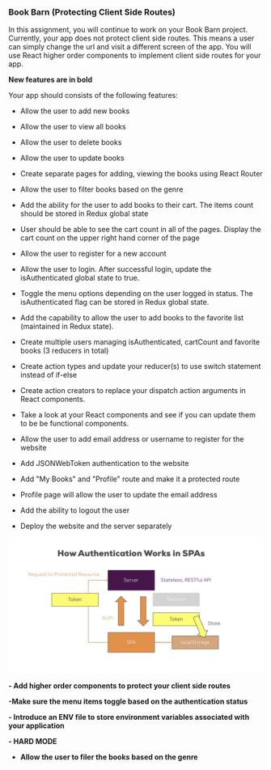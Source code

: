 ### Book Barn (Protecting Client Side Routes) 

 In this assignment, you will continue to work on your Book Barn project. Currently, your app does not protect client side routes. This means a user can simply change the url and visit a different screen of the app. You will use React higher order components to implement client side routes for your app. 

**New features are in bold** 

Your app should consists of the following features: 

- Allow the user to add new books 

- Allow the user to view all books 

- Allow the user to delete books 

- Allow the user to update books 

- Create separate pages for adding, viewing the books using React Router 

- Allow the user to filter books based on the genre

- Add the ability for the user to add books to their cart. The items count should be stored in Redux global state  

- User should be able to see the cart count in all of the pages. Display the cart count on the upper right hand corner of the page 

- Allow the user to register for a new account 

- Allow the user to login. After successful login, update the isAuthenticated global state to true. 

- Toggle the menu options depending on the user logged in status. The isAuthenticated flag can be stored in Redux global state. 

- Add the capability to allow the user to add books to the favorite list (maintained in Redux state). 

- Create multiple users managing isAuthenticated, cartCount and favorite books (3 reducers in total) 

- Create action types and update your reducer(s) to use switch statement instead of if-else 

- Create action creators to replace your dispatch action arguments in React components. 

- Take a look at your React components and see if you can update them to be be functional components. 

- Allow the user to add email address or username to register for the website

- Add JSONWebToken authentication to the website 

- Add "My Books" and "Profile" route and make it a protected route 

- Profile page will allow the user to update the email address

- Add the ability to logout the user 

- Deploy the website and the server separately  

![JWT Authentication Flow](jwt-flow.png)

**- Add higher order components to protect your client side routes** 

**-Make sure the menu items toggle based on the authentication status**

**- Introduce an ENV file to store environment variables associated with your application**

 
**- HARD MODE** 

- **Allow the user to filer the books based on the genre**